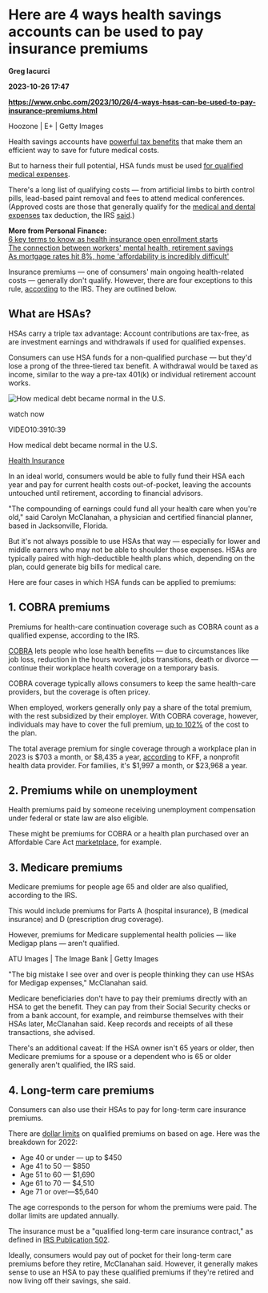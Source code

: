 # Here are 4 ways health savings accounts can be used to pay insurance premiums
**Greg Iacurci**

**2023-10-26 17:47**

**https://www.cnbc.com/2023/10/26/4-ways-hsas-can-be-used-to-pay-insurance-premiums.html**

Hoozone | E+ | Getty Images

Health savings accounts have [powerful tax benefits](https://www.cnbc.com/2023/09/19/why-an-hsa-is-like-an-extra-strength-roth-ira.html) that make them an efficient way to save for future medical costs.

But to harness their full potential, HSA funds must be used [for qualified medical expenses](https://www.cnbc.com/2022/05/25/the-best-way-to-use-a-health-savings-account-hsa.html).

There's a long list of qualifying costs — from artificial limbs to birth control pills, lead-based paint removal and fees to attend medical conferences. (Approved costs are those that generally qualify for the [medical and dental expenses](https://www.irs.gov/pub/irs-pdf/p502.pdf) tax deduction, the IRS [said](https://www.irs.gov/pub/irs-pdf/p969.pdf).)

**More from Personal Finance:**  
[6 key terms to know as health insurance open enrollment starts](https://www.cnbc.com/2023/10/24/health-insurance-terms-to-know-as-open-enrollment-starts.html)  
[The connection between workers' mental health, retirement savings](https://www.cnbc.com/2023/10/26/the-connection-between-mental-health-and-retirement-emergency-savings.html)  
[As mortgage rates hit 8%, home 'affordability is incredibly difficult'](https://www.cnbc.com/2023/10/20/what-8percent-mortgage-rates-mean-for-home-affordability.html)

Insurance premiums — one of consumers' main ongoing health-related costs — generally don't qualify. However, there are four exceptions to this rule, [according](https://www.irs.gov/pub/irs-pdf/p969.pdf) to the IRS. They are outlined below.

What are HSAs?
--------------

HSAs carry a triple tax advantage: Account contributions are tax-free, as are investment earnings and withdrawals if used for qualified expenses.

Consumers can use HSA funds for a non-qualified purchase — but they'd lose a prong of the three-tiered tax benefit. A withdrawal would be taxed as income, similar to the way a pre-tax 401(k) or individual retirement account works.

![How medical debt became normal in the U.S.](https://image.cnbcfm.com/api/v1/image/107168624-1671487140134-gettyimages-1234256037-VN9A4230.jpeg?v=1684345846&w=750&h=422&vtcrop=y)

watch now

VIDEO10:3910:39

How medical debt became normal in the U.S.

[Health Insurance](https://www.cnbc.com/life-and-health-insurance/)

In an ideal world, consumers would be able to fully fund their HSA each year and pay for current health costs out-of-pocket, leaving the accounts untouched until retirement, according to financial advisors.

"The compounding of earnings could fund all your health care when you're old," said Carolyn McClanahan, a physician and certified financial planner, based in Jacksonville, Florida.

But it's not always possible to use HSAs that way — especially for lower and middle earners who may not be able to shoulder those expenses. HSAs are typically paired with high-deductible health plans which, depending on the plan, could generate big bills for medical care.

Here are four cases in which HSA funds can be applied to premiums:

1\. COBRA premiums
------------------

Premiums for health-care continuation coverage such as COBRA count as a qualified expense, according to the IRS.

[COBRA](https://www.cnbc.com/2022/01/13/the-great-resignation-health-insurance-options-after-quitting-a-job.html) lets people who lose health benefits — due to circumstances like job loss, reduction in the hours worked, jobs transitions, death or divorce — continue their workplace health coverage on a temporary basis.

COBRA coverage typically allows consumers to keep the same health-care providers, but the coverage is often pricey.

When employed, workers generally only pay a share of the total premium, with the rest subsidized by their employer. With COBRA coverage, however, individuals may have to cover the full premium, [up to 102%](https://www.dol.gov/general/topic/health-plans/cobra) of the cost to the plan.

The total average premium for single coverage through a workplace plan in 2023 is $703 a month, or $8,435 a year, [according](https://www.kff.org/report-section/ehbs-2023-section-1-cost-of-health-insurance/) to KFF, a nonprofit health data provider. For families, it's $1,997 a month, or $23,968 a year.

2\. Premiums while on unemployment
----------------------------------

Health premiums paid by someone receiving unemployment compensation under federal or state law are also eligible.

These might be premiums for COBRA or a health plan purchased over an Affordable Care Act [marketplace](https://www.healthcare.gov/), for example.

3\. Medicare premiums
---------------------

Medicare premiums for people age 65 and older are also qualified, according to the IRS.

This would include premiums for Parts A (hospital insurance), B (medical insurance) and D (prescription drug coverage).

However, premiums for Medicare supplemental health policies — like Medigap plans — aren't qualified.

ATU Images | The Image Bank | Getty Images

"The big mistake I see over and over is people thinking they can use HSAs for Medigap expenses," McClanahan said.

Medicare beneficiaries don't have to pay their premiums directly with an HSA to get the benefit. They can pay from their Social Security checks or from a bank account, for example, and reimburse themselves with their HSAs later, McClanahan said. Keep records and receipts of all these transactions, she advised.

There's an additional caveat: If the HSA owner isn't 65 years or older, then Medicare premiums for a spouse or a dependent who is 65 or older generally aren't qualified, the IRS said.

4\. Long-term care premiums
---------------------------

Consumers can also use their HSAs to pay for long-term care insurance premiums.

There are [dollar limits](https://www.irs.gov/instructions/i1040sca#en_US_2022_publink53061xd0e294) on qualified premiums on based on age. Here was the breakdown for 2022:

*   Age 40 or under — up to $450
*   Age 41 to 50 — $850
*   Age 51 to 60 — $1,690
*   Age 61 to 70 — $4,510
*   Age 71 or over—$5,640

The age corresponds to the person for whom the premiums were paid. The dollar limits are updated annually.

The insurance must be a "qualified long-term care insurance contract," as defined in [IRS Publication 502](https://www.irs.gov/pub/irs-pdf/p502.pdf).

Ideally, consumers would pay out of pocket for their long-term care premiums before they retire, McClanahan said. However, it generally makes sense to use an HSA to pay these qualified premiums if they're retired and now living off their savings, she said.